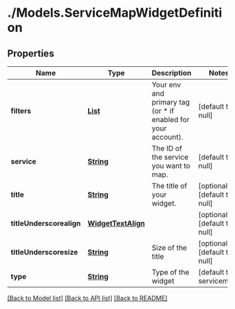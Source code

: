 # ./Models.ServiceMapWidgetDefinition
## Properties

Name | Type | Description | Notes
------------ | ------------- | ------------- | -------------
**filters** | [**List**][1] | Your env and primary tag (or * if enabled for your account). | [default to null]
**service** | [**String**][1] | The ID of the service you want to map. | [default to null]
**title** | [**String**][1] | The title of your widget. | [optional] [default to null]
**titleUnderscorealign** | [**WidgetTextAlign**][2] |  | [optional] [default to null]
**titleUnderscoresize** | [**String**][1] | Size of the title | [optional] [default to null]
**type** | [**String**][1] | Type of the widget | [default to servicemap]

[[Back to Model list]][3] [[Back to API list]][4] [[Back to README]][5]

[1]: string.md
[2]: WidgetTextAlign.md
[3]: ../README.md#documentation-for-models
[4]: ../README.md#documentation-for-api-endpoints
[5]: ../README.md
